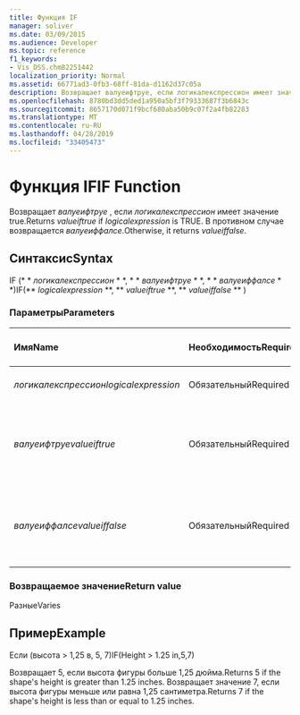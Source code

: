 ```yaml
---
title: Функция IF
manager: soliver
ms.date: 03/09/2015
ms.audience: Developer
ms.topic: reference
f1_keywords:
- Vis_DSS.chm82251442
localization_priority: Normal
ms.assetid: 66771ad3-0fb3-68ff-81da-d1162d37c05a
description: Возвращает валуеифтруе, если логикалекспрессион имеет значение TRUE. В противном случае возвращается валуеиффалсе.
ms.openlocfilehash: 8780bd3dd5ded1a950a5bf3f79333687f3b6843c
ms.sourcegitcommit: 8657170d071f9bcf680aba50b9c07f2a4fb82283
ms.translationtype: MT
ms.contentlocale: ru-RU
ms.lasthandoff: 04/28/2019
ms.locfileid: "33405473"
---
```

# <a name="if-function"></a><span data-ttu-id="3796f-104">Функция IF</span><span class="sxs-lookup"><span data-stu-id="3796f-104">IF Function</span></span>

<span data-ttu-id="3796f-105">Возвращает _валуеифтруе_ , если _логикалекспрессион_ имеет значение true.</span><span class="sxs-lookup"><span data-stu-id="3796f-105">Returns  _valueiftrue_ if  _logicalexpression_ is TRUE.</span></span> <span data-ttu-id="3796f-106">В противном случае возвращается _валуеиффалсе_.</span><span class="sxs-lookup"><span data-stu-id="3796f-106">Otherwise, it returns  _valueiffalse_.</span></span>
  
## <a name="syntax"></a><span data-ttu-id="3796f-107">Синтаксис</span><span class="sxs-lookup"><span data-stu-id="3796f-107">Syntax</span></span>

<span data-ttu-id="3796f-108">IF (\* \* *логикалекспрессион* \* \*, \* \* *валуеифтруе* \* \*, \* \* *валуеиффалсе* \* \*)</span><span class="sxs-lookup"><span data-stu-id="3796f-108">IF(\*\* *logicalexpression* \*\*, \*\* *valueiftrue* \*\*, \*\* *valueiffalse* \*\* )</span></span> 
  
### <a name="parameters"></a><span data-ttu-id="3796f-109">Параметры</span><span class="sxs-lookup"><span data-stu-id="3796f-109">Parameters</span></span>

|<span data-ttu-id="3796f-110">**Имя**</span><span class="sxs-lookup"><span data-stu-id="3796f-110">**Name**</span></span>|<span data-ttu-id="3796f-111">**Необходимость**</span><span class="sxs-lookup"><span data-stu-id="3796f-111">**Required/Optional**</span></span>|<span data-ttu-id="3796f-112">**Тип данных**</span><span class="sxs-lookup"><span data-stu-id="3796f-112">**Data Type**</span></span>|<span data-ttu-id="3796f-113">**Описание**</span><span class="sxs-lookup"><span data-stu-id="3796f-113">**Description**</span></span>|
|:-----|:-----|:-----|:-----|
| <span data-ttu-id="3796f-114">_логикалекспрессион_</span><span class="sxs-lookup"><span data-stu-id="3796f-114">_logicalexpression_</span></span> <br/> |<span data-ttu-id="3796f-115">Обязательный</span><span class="sxs-lookup"><span data-stu-id="3796f-115">Required</span></span>  <br/> |<span data-ttu-id="3796f-116">**String**</span><span class="sxs-lookup"><span data-stu-id="3796f-116">**String**</span></span> <br/> |<span data-ttu-id="3796f-117">Вычисляемое выражение.</span><span class="sxs-lookup"><span data-stu-id="3796f-117">Expression to evaluate.</span></span>  <br/> |
| <span data-ttu-id="3796f-118">_валуеифтруе_</span><span class="sxs-lookup"><span data-stu-id="3796f-118">_valueiftrue_</span></span> <br/> |<span data-ttu-id="3796f-119">Обязательный</span><span class="sxs-lookup"><span data-stu-id="3796f-119">Required</span></span>  <br/> |<span data-ttu-id="3796f-120">**Разные**</span><span class="sxs-lookup"><span data-stu-id="3796f-120">**Varies**</span></span> <br/> |<span data-ttu-id="3796f-121">Значение, возвращаемое, если _логикалекспрессион_ имеет значение true.</span><span class="sxs-lookup"><span data-stu-id="3796f-121">Value to return if  _logicalexpression_ is true.</span></span>  <br/> |
| <span data-ttu-id="3796f-122">_валуеиффалсе_</span><span class="sxs-lookup"><span data-stu-id="3796f-122">_valueiffalse_</span></span> <br/> |<span data-ttu-id="3796f-123">Обязательный</span><span class="sxs-lookup"><span data-stu-id="3796f-123">Required</span></span>  <br/> |<span data-ttu-id="3796f-124">**Разные**</span><span class="sxs-lookup"><span data-stu-id="3796f-124">**Varies**</span></span> <br/> | <span data-ttu-id="3796f-125">Значение, возвращаемое, если _логикалекспрессион_ имеет значение false.</span><span class="sxs-lookup"><span data-stu-id="3796f-125">Value to return if  _logicalexpression_ is false.</span></span>  <br/> |
   
### <a name="return-value"></a><span data-ttu-id="3796f-126">Возвращаемое значение</span><span class="sxs-lookup"><span data-stu-id="3796f-126">Return value</span></span>

<span data-ttu-id="3796f-127">Разные</span><span class="sxs-lookup"><span data-stu-id="3796f-127">Varies</span></span>
  
## <a name="example"></a><span data-ttu-id="3796f-128">Пример</span><span class="sxs-lookup"><span data-stu-id="3796f-128">Example</span></span>

<span data-ttu-id="3796f-129">Если (высота \> 1,25 в, 5, 7)</span><span class="sxs-lookup"><span data-stu-id="3796f-129">IF(Height \> 1.25 in,5,7)</span></span>
  
<span data-ttu-id="3796f-130">Возвращает 5, если высота фигуры больше 1,25 дюйма.</span><span class="sxs-lookup"><span data-stu-id="3796f-130">Returns 5 if the shape's height is greater than 1.25 inches.</span></span> <span data-ttu-id="3796f-131">Возвращает значение 7, если высота фигуры меньше или равна 1,25 сантиметра.</span><span class="sxs-lookup"><span data-stu-id="3796f-131">Returns 7 if the shape's height is less than or equal to 1.25 inches.</span></span>
  

